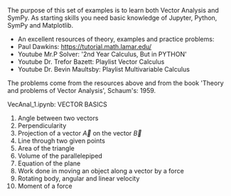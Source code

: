 The purpose of this set of examples is to learn both Vector Analysis and SymPy. As starting skills you need basic knowledge of Jupyter, Python, SymPy and Matplotlib.
*  An excellent resources of theory, examples and practice problems:
*  Paul Dawkins: https://tutorial.math.lamar.edu/
*  Youtube Mr.P Solver: '2nd Year Calculus, But in PYTHON'
*  Youtube Dr. Trefor Bazett: Playlist Vector Calculus
*  Youtube Dr. Bevin Maultsby: Playlist Multivariable Calculus

The problems come from the resources above and from the book 'Theory and problems of Vector Analysis', Schaum's: 1959.

VecAnal_1.ipynb: 
VECTOR  BASICS
 1. Angle between two vectors
 2. Perpendicularity
 3. Projection of a vector $\vec{A}$ on the vector $\vec{B}$
 4. Line through two given points
 5. Area of the  triangle
 6. Volume of the parallelepiped
 7. Equation of the plane
 8. Work done in moving an object along a vector by a force
 9. Rotating body, angular and linear velocity
10. Moment of a force
